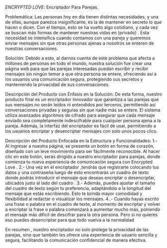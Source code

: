 *ENCRYPTED LOVE*: Encriptador Para Parejas.

Problemática: Las personas hoy en día tienen distintas necesidades, y una de ellas, aunque parezca insignificante, es la de mantener en secreto lo que hacen o dicen. Con el tiempo, esto se ha vuelto algo cotidiano, y cada vez se buscan más formas de mantener nuestras vidas en (privado) . Esta necesidad se intensifica cuando contamos con una pareja y queremos enviar mensajes sin que otras personas ajenas a nosotros se enteren de nuestras conversaciones.

Solución: Debido a esto, al darnos cuenta de este problema que afecta a millones de personas en todo el mundo, nuestra solución fue crear una página web para que las parejas interesadas puedan escribir y recibir mensajes sin ningún temor a que otra persona se entere, ofreciendo así a los usuarios una comunicación segura, protegiendo sus secretos y manteniendo la privacidad de sus conversaciones.

Descripción del Producto con Énfasis en la Solución:  De esta forma, nuestro producto final es un encriptador innovador que garantiza a las parejas que sus mensajes no serán leídos ni entendidos por terceros, permitiendo así conversaciones privadas y seguras sin que nadie más se entere. 
El sistema utiliza avanzados algoritmos de cifrado para asegurar que cada mensaje enviado sea completamente indescifrable para cualquier persona ajena a la pareja. Además, la interfaz del encriptador es fácil de usar, permitiendo a los usuarios encriptar y desencriptar mensajes con solo unos pocos clics.

Descripción del Producto Enfocada en la Estructura y Funcionalidades: 
1.- Al ingresar a nuestra página, se presenta un botón en forma de corazón, diseñado con un leve movimiento para ser fácilmente reconocible. Al hacer clic en este botón, serás dirigido a nuestro encriptador para parejas, donde comienza tu nueva experiencia de comunicación segura con Encrypted Love .
2.- Una vez en el encriptador ,tendrás que registrarte colocando tus datos y una contraseña luego de esto  encontrarás un cuadro de texto donde podrás introducir el mensaje que deseas encriptar o desencriptar, ubicados justo al lado del cuadro .
3.- Además, puedes ajustar el tamaño del cuadro de texto según tu preferencia, adaptándolo a la longitud del mensaje que estás escribiendo. Esto te brinda mayor comodidad y flexibilidad al redactar o visualizar los mensajes.
4..- Cuando hayas escrito una frase o palabra en el cuadro de texto, al momento de encriptar y volver a encriptar la frase o palabra comenzará a aumentar mucho más, poniendo el mensaje más dificil de descifrar para la otra persona. Pero si no quieres eso puedes desencriptar para que todo vuelva a la normalidad 

En resumen , nuestro encriptador  no solo protege la privacidad de las parejas, sino que también les ofrece una experiencia de usuario sencilla y segura, facilitando la comunicación confidencial de manera efectiva.
